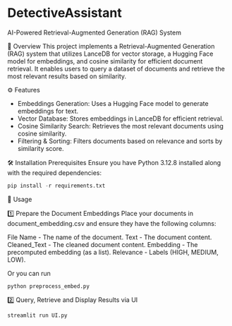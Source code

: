 # DetectiveAssistant

AI-Powered Retrieval-Augmented Generation (RAG) System

📌 Overview
This project implements a Retrieval-Augmented Generation (RAG) system that utilizes LanceDB for vector storage, a Hugging Face model for embeddings, and cosine similarity for efficient document retrieval. It enables users to query a dataset of documents and retrieve the most relevant results based on similarity.

⚙️ Features
+ Embeddings Generation: Uses a Hugging Face model to generate embeddings for text.
+ Vector Database: Stores embeddings in LanceDB for efficient retrieval.
+ Cosine Similarity Search: Retrieves the most relevant documents using cosine similarity.
+ Filtering & Sorting: Filters documents based on relevance and sorts by similarity score.

🛠️ Installation
Prerequisites
Ensure you have Python 3.12.8 installed along with the required dependencies:

```python
pip install -r requirements.txt
```
🚀 Usage

1️⃣ Prepare the Document Embeddings
Place your documents in document_embedding.csv and ensure they have the following columns:

File Name - The name of the document.
Text - The document content.
Cleaned_Text - The cleaned document content.
Embedding - The precomputed embedding (as a list).
Relevance - Labels (HIGH, MEDIUM, LOW).

Or you can run
```
python preprocess_embed.py
```
2️⃣ Query, Retrieve and Display Results via UI
```
streamlit run UI.py
